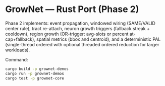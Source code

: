 # GrowNet — Rust Port (Phase 2)

Phase 2 implements: event propagation, windowed wiring (SAME/VALID center rule),
tract re-attach, neuron growth triggers (fallback streak + cooldown), region
growth (OR-trigger: avg-slots or percent at-cap+fallback), spatial metrics (bbox
and centroid), and a deterministic PAL (single-thread ordered with optional
threaded ordered reduction for larger workloads).

Command:
```bash
cargo build -p grownet-demos
cargo run -p grownet-demos
cargo test -p grownet-core
```
